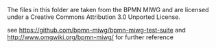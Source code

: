 The files in this folder are taken from the BPMN MIWG and are
licensed under a Creative Commons Attribution 3.0 Unported License.

see https://github.com/bpmn-miwg/bpmn-miwg-test-suite and http://www.omgwiki.org/bpmn-miwg/
for further reference
